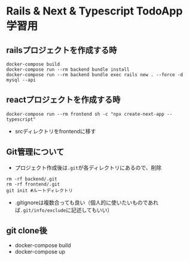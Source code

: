 # Rails & Next & Typescript TodoApp　学習用

## railsプロジェクトを作成する時
```
docker-compose build
docker-compose run --rm backend bundle install
docker-compose run --rm backend bundle exec rails new . --force -d mysql --api
```

## reactプロジェクトを作成する時
```
docker-compose run --rm frontend sh -c "npx create-next-app --typescript"
```
- srcディレクトリをfrontendに移す

## Git管理について

- プロジェクト作成後は`.git`が各ディレクトリにあるので、削除
```
rm -rf backend/.git
rm -rf frontend/.git
git init #ルートディレクトリ
```
- .gitignoreは複数合っても良い（個人的に使いたいものであれば`.git/info/exclude`に記述してもいい）

## git clone後

- docker-compose build
- docker-compose up
